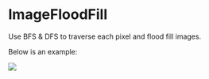 # ImageFloodFill
Use BFS &amp; DFS to traverse each pixel and flood fill images.

Below is an example:

![](https://github.com/WilliamGQW/ImageFloodFill/blob/master/myFloodFill.gif)

